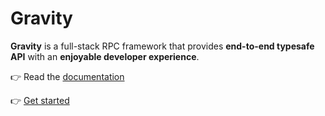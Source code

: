 # Gravity

**Gravity** is a full-stack RPC framework that provides **end-to-end typesafe API** with an **enjoyable developer experience**.

👉 Read the [documentation](https://digitak-gravity.netlify.app/docs)

👉 [Get started](https://digitak-gravity.netlify.app/docs/getting-started/installation)
